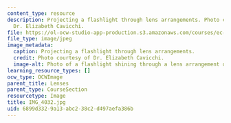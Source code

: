 ```yaml
---
content_type: resource
description: Projecting a flashlight through lens arrangements. Photo courtesy of
  Dr. Elizabeth Cavicchi.
file: https://ol-ocw-studio-app-production.s3.amazonaws.com/courses/ec-050-recreate-experiments-from-history-inform-the-future-from-the-past-galileo-january-iap-2010/6899d3329a13abc238c2d497aefa386b_IMG_4032.jpg
file_type: image/jpeg
image_metadata:
  caption: Projecting a flashlight through lens arrangements.
  credit: Photo courtesy of Dr. Elizabeth Cavicchi.
  image-alt: Photo of a flashlight shining through a lens arrangement of two lenses.
learning_resource_types: []
ocw_type: OCWImage
parent_title: Lenses
parent_type: CourseSection
resourcetype: Image
title: IMG_4032.jpg
uid: 6899d332-9a13-abc2-38c2-d497aefa386b
---
```


